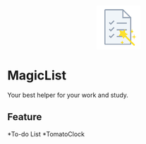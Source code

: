 <p align="center">
  <img src="https://github.com/DavidLogic/MagicList/blob/master/Assets/StoreLogo.scale-200.png?raw=true" />
</p>

# MagicList
Your best helper for your work and study.

## Feature

*To-do List
*TomatoClock
